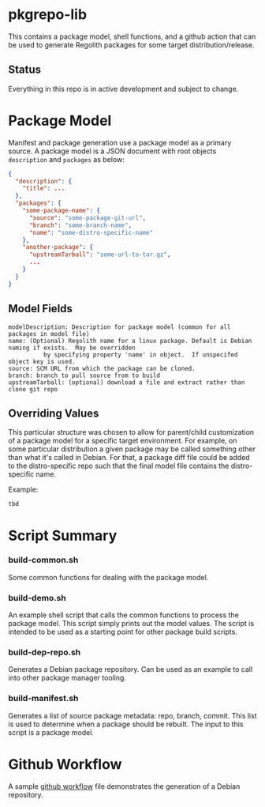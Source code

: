 # pkgrepo-lib

This contains a package model, shell functions, and a github action that can be used to generate Regolith packages for some target distribution/release.

## Status

Everything in this repo is in active development and subject to change.

# Package Model

Manifest and package generation use a package model as a primary source.  A package model is a JSON document with root objects `description` and `packages` as below:

```json
{
  "description": {
    "title": ...
  },
  "packages": {
    "some-package-name": {
      "source": "some-package-git-url",      
      "branch": "some-branch-name",
      "name": "some-distro-specific-name"
    },
    "another-package": {
      "upstreamTarball": "some-url-to-tar.gz",
      ...
    }
  }
}
```

## Model Fields

```
modelDescription: Description for package model (common for all packages in model file)
name: (Optional) Regolith name for a linux package. Default is Debian naming if exists.  May be overridden
          by specifying property 'name' in object.  If unspecifed object key is used.
source: SCM URL from which the package can be cloned.
branch: branch to pull source from to build
upstreamTarball: (optional) download a file and extract rather than clone git repo
```

## Overriding Values

This particular structure was chosen to allow for parent/child customization of a package model for a specific target environment.  For example, on some particular distribution a given package may be called something other than what it's called in Debian.  For that, a package diff file could be added to the distro-specific repo such that the final model file contains the distro-specific name.

Example:
```
tbd
```

# Script Summary

### build-common.sh

Some common functions for dealing with the package model.

### build-demo.sh

An example shell script that calls the common functions to process the package model.  This script simply prints out the model values.  The script is intended to be used as a starting point for other package build scripts.
### build-dep-repo.sh

Generates a Debian package repository.  Can be used as an example to call into other package manager tooling.

### build-manifest.sh

Generates a list of source package metadata: repo, branch, commit.  This list is used to determine when a package should be rebuilt.  The input to this script is a package model.

# Github Workflow

A sample [github workflow](/blob/master/.github/workflows/ci-NAME_HERE.yml) file demonstrates the generation of a Debian repository.